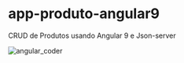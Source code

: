 # app-produto-angular9
CRUD de Produtos usando Angular 9 e Json-server

![angular_coder](https://user-images.githubusercontent.com/13852787/162326989-2de90b2b-9ec8-4fc6-b555-42b8e71cff48.png)

